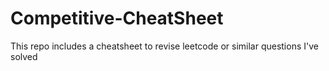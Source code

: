 # Competitive-CheatSheet
This repo includes a cheatsheet to revise leetcode or similar questions I've solved
